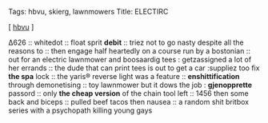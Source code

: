 Tags: hbvu, skierg, lawnmowers 
Title: ELECTIRC
  
[ [hbvu](https://maps.app.goo.gl/vbYdMGPLyRPFjFo68) ]

Δ626 :: 
whitedot :: 
float sprit **debit** :: 
triez not to go nasty despite all the reasons to :: 
then engage half heartedly on a course run by a bostonian :: 
out for an electric lawnmower and boosaardig tees : getzassigned a lot of her errands :: 
the dude that can print tees is out to get a car :suppliez too fix **the spa** lock :: 
the yaris® reverse light was a feature :: 
**enshittification** through demonetising :: 
toy lawnmower but it dows the job : **gjenopprette** passord :: 
only **the cheap version** of the chain tool left :: 
1456 then some back and biceps :: 
pulled beef tacos then nausea :: 
a random shit britbox series with a psychopath killing young gays
